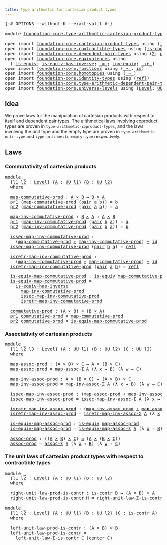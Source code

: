 ```yaml
---
title: Type arithmetic for cartesian product types
---
```


<pre class="Agda"><a id="69" class="Symbol">{-#</a> <a id="73" class="Keyword">OPTIONS</a> <a id="81" class="Pragma">--without-K</a> <a id="93" class="Pragma">--exact-split</a> <a id="107" class="Symbol">#-}</a>

<a id="112" class="Keyword">module</a> <a id="119" href="foundation-core.type-arithmetic-cartesian-product-types.html" class="Module">foundation-core.type-arithmetic-cartesian-product-types</a> <a id="175" class="Keyword">where</a>

<a id="182" class="Keyword">open</a> <a id="187" class="Keyword">import</a> <a id="194" href="foundation-core.cartesian-product-types.html" class="Module">foundation-core.cartesian-product-types</a> <a id="234" class="Keyword">using</a> <a id="240" class="Symbol">(</a><a id="241" href="foundation-core.cartesian-product-types.html#590" class="Function Operator">_×_</a><a id="244" class="Symbol">)</a>
<a id="246" class="Keyword">open</a> <a id="251" class="Keyword">import</a> <a id="258" href="foundation-core.contractible-types.html" class="Module">foundation-core.contractible-types</a> <a id="293" class="Keyword">using</a> <a id="299" class="Symbol">(</a><a id="300" href="foundation-core.contractible-types.html#1006" class="Function">is-contr</a><a id="308" class="Symbol">;</a> <a id="310" href="foundation-core.contractible-types.html#1098" class="Function">center</a><a id="316" class="Symbol">)</a>
<a id="318" class="Keyword">open</a> <a id="323" class="Keyword">import</a> <a id="330" href="foundation-core.dependent-pair-types.html" class="Module">foundation-core.dependent-pair-types</a> <a id="367" class="Keyword">using</a> <a id="373" class="Symbol">(</a><a id="374" href="foundation-core.dependent-pair-types.html#515" class="Record">Σ</a><a id="375" class="Symbol">;</a> <a id="377" href="foundation-core.dependent-pair-types.html#588" class="InductiveConstructor">pair</a><a id="381" class="Symbol">;</a> <a id="383" href="foundation-core.dependent-pair-types.html#605" class="Field">pr1</a><a id="386" class="Symbol">;</a> <a id="388" href="foundation-core.dependent-pair-types.html#617" class="Field">pr2</a><a id="391" class="Symbol">)</a>
<a id="393" class="Keyword">open</a> <a id="398" class="Keyword">import</a> <a id="405" href="foundation-core.equivalences.html" class="Module">foundation-core.equivalences</a> <a id="434" class="Keyword">using</a>
  <a id="442" class="Symbol">(</a> <a id="444" href="foundation-core.equivalences.html#1556" class="Function">is-equiv</a><a id="452" class="Symbol">;</a> <a id="454" href="foundation-core.equivalences.html#3013" class="Function">is-equiv-has-inverse</a><a id="474" class="Symbol">;</a> <a id="476" href="foundation-core.equivalences.html#1621" class="Function Operator">_≃_</a><a id="479" class="Symbol">;</a> <a id="481" href="foundation-core.equivalences.html#5721" class="Function">inv-equiv</a><a id="490" class="Symbol">;</a> <a id="492" href="foundation-core.equivalences.html#7869" class="Function Operator">_∘e_</a><a id="496" class="Symbol">)</a>
<a id="498" class="Keyword">open</a> <a id="503" class="Keyword">import</a> <a id="510" href="foundation-core.functions.html" class="Module">foundation-core.functions</a> <a id="536" class="Keyword">using</a> <a id="542" class="Symbol">(</a><a id="543" href="foundation-core.functions.html#420" class="Function Operator">_∘_</a><a id="546" class="Symbol">;</a> <a id="548" href="foundation-core.functions.html#322" class="Function">id</a><a id="550" class="Symbol">)</a>
<a id="552" class="Keyword">open</a> <a id="557" class="Keyword">import</a> <a id="564" href="foundation-core.homotopies.html" class="Module">foundation-core.homotopies</a> <a id="591" class="Keyword">using</a> <a id="597" class="Symbol">(</a><a id="598" href="foundation-core.homotopies.html#627" class="Function Operator">_~_</a><a id="601" class="Symbol">)</a>
<a id="603" class="Keyword">open</a> <a id="608" class="Keyword">import</a> <a id="615" href="foundation-core.identity-types.html" class="Module">foundation-core.identity-types</a> <a id="646" class="Keyword">using</a> <a id="652" class="Symbol">(</a><a id="653" href="foundation-core.identity-types.html#1820" class="InductiveConstructor">refl</a><a id="657" class="Symbol">)</a>
<a id="659" class="Keyword">open</a> <a id="664" class="Keyword">import</a> <a id="671" href="foundation-core.type-arithmetic-dependent-pair-types.html" class="Module">foundation-core.type-arithmetic-dependent-pair-types</a>
<a id="724" class="Keyword">open</a> <a id="729" class="Keyword">import</a> <a id="736" href="foundation-core.universe-levels.html" class="Module">foundation-core.universe-levels</a> <a id="768" class="Keyword">using</a> <a id="774" class="Symbol">(</a><a id="775" href="Agda.Primitive.html#597" class="Postulate">Level</a><a id="780" class="Symbol">;</a> <a id="782" href="foundation-core.universe-levels.html#235" class="Primitive">UU</a><a id="784" class="Symbol">)</a>
</pre>
## Idea

We prove laws for the manipulation of cartesian products with respect to itself and dependent pair types. The arithmetical laws involving coproduct types are proven in `type-arithmetic-coproduct-types`, and the laws involving the unit type and the empty type are proven in `type-arithmetic-unit-type` and `type-arithmetic-empty-type` respectively.

## Laws

### Commutativity of cartesian products

<pre class="Agda"><a id="1207" class="Keyword">module</a> <a id="1214" href="foundation-core.type-arithmetic-cartesian-product-types.html#1214" class="Module">_</a>
  <a id="1218" class="Symbol">{</a><a id="1219" href="foundation-core.type-arithmetic-cartesian-product-types.html#1219" class="Bound">l1</a> <a id="1222" href="foundation-core.type-arithmetic-cartesian-product-types.html#1222" class="Bound">l2</a> <a id="1225" class="Symbol">:</a> <a id="1227" href="Agda.Primitive.html#597" class="Postulate">Level</a><a id="1232" class="Symbol">}</a> <a id="1234" class="Symbol">{</a><a id="1235" href="foundation-core.type-arithmetic-cartesian-product-types.html#1235" class="Bound">A</a> <a id="1237" class="Symbol">:</a> <a id="1239" href="foundation-core.universe-levels.html#235" class="Primitive">UU</a> <a id="1242" href="foundation-core.type-arithmetic-cartesian-product-types.html#1219" class="Bound">l1</a><a id="1244" class="Symbol">}</a> <a id="1246" class="Symbol">{</a><a id="1247" href="foundation-core.type-arithmetic-cartesian-product-types.html#1247" class="Bound">B</a> <a id="1249" class="Symbol">:</a> <a id="1251" href="foundation-core.universe-levels.html#235" class="Primitive">UU</a> <a id="1254" href="foundation-core.type-arithmetic-cartesian-product-types.html#1222" class="Bound">l2</a><a id="1256" class="Symbol">}</a>
  <a id="1260" class="Keyword">where</a>

  <a id="1269" href="foundation-core.type-arithmetic-cartesian-product-types.html#1269" class="Function">map-commutative-prod</a> <a id="1290" class="Symbol">:</a> <a id="1292" href="foundation-core.type-arithmetic-cartesian-product-types.html#1235" class="Bound">A</a> <a id="1294" href="foundation-core.cartesian-product-types.html#590" class="Function Operator">×</a> <a id="1296" href="foundation-core.type-arithmetic-cartesian-product-types.html#1247" class="Bound">B</a> <a id="1298" class="Symbol">→</a> <a id="1300" href="foundation-core.type-arithmetic-cartesian-product-types.html#1247" class="Bound">B</a> <a id="1302" href="foundation-core.cartesian-product-types.html#590" class="Function Operator">×</a> <a id="1304" href="foundation-core.type-arithmetic-cartesian-product-types.html#1235" class="Bound">A</a>
  <a id="1308" href="foundation-core.dependent-pair-types.html#605" class="Field">pr1</a> <a id="1312" class="Symbol">(</a><a id="1313" href="foundation-core.type-arithmetic-cartesian-product-types.html#1269" class="Function">map-commutative-prod</a> <a id="1334" class="Symbol">(</a><a id="1335" href="foundation-core.dependent-pair-types.html#588" class="InductiveConstructor">pair</a> <a id="1340" href="foundation-core.type-arithmetic-cartesian-product-types.html#1340" class="Bound">a</a> <a id="1342" href="foundation-core.type-arithmetic-cartesian-product-types.html#1342" class="Bound">b</a><a id="1343" class="Symbol">))</a> <a id="1346" class="Symbol">=</a> <a id="1348" href="foundation-core.type-arithmetic-cartesian-product-types.html#1342" class="Bound">b</a>
  <a id="1352" href="foundation-core.dependent-pair-types.html#617" class="Field">pr2</a> <a id="1356" class="Symbol">(</a><a id="1357" href="foundation-core.type-arithmetic-cartesian-product-types.html#1269" class="Function">map-commutative-prod</a> <a id="1378" class="Symbol">(</a><a id="1379" href="foundation-core.dependent-pair-types.html#588" class="InductiveConstructor">pair</a> <a id="1384" href="foundation-core.type-arithmetic-cartesian-product-types.html#1384" class="Bound">a</a> <a id="1386" href="foundation-core.type-arithmetic-cartesian-product-types.html#1386" class="Bound">b</a><a id="1387" class="Symbol">))</a> <a id="1390" class="Symbol">=</a> <a id="1392" href="foundation-core.type-arithmetic-cartesian-product-types.html#1384" class="Bound">a</a>
  
  <a id="1399" href="foundation-core.type-arithmetic-cartesian-product-types.html#1399" class="Function">map-inv-commutative-prod</a> <a id="1424" class="Symbol">:</a> <a id="1426" href="foundation-core.type-arithmetic-cartesian-product-types.html#1247" class="Bound">B</a> <a id="1428" href="foundation-core.cartesian-product-types.html#590" class="Function Operator">×</a> <a id="1430" href="foundation-core.type-arithmetic-cartesian-product-types.html#1235" class="Bound">A</a> <a id="1432" class="Symbol">→</a> <a id="1434" href="foundation-core.type-arithmetic-cartesian-product-types.html#1235" class="Bound">A</a> <a id="1436" href="foundation-core.cartesian-product-types.html#590" class="Function Operator">×</a> <a id="1438" href="foundation-core.type-arithmetic-cartesian-product-types.html#1247" class="Bound">B</a>
  <a id="1442" href="foundation-core.dependent-pair-types.html#605" class="Field">pr1</a> <a id="1446" class="Symbol">(</a><a id="1447" href="foundation-core.type-arithmetic-cartesian-product-types.html#1399" class="Function">map-inv-commutative-prod</a> <a id="1472" class="Symbol">(</a><a id="1473" href="foundation-core.dependent-pair-types.html#588" class="InductiveConstructor">pair</a> <a id="1478" href="foundation-core.type-arithmetic-cartesian-product-types.html#1478" class="Bound">b</a> <a id="1480" href="foundation-core.type-arithmetic-cartesian-product-types.html#1480" class="Bound">a</a><a id="1481" class="Symbol">))</a> <a id="1484" class="Symbol">=</a> <a id="1486" href="foundation-core.type-arithmetic-cartesian-product-types.html#1480" class="Bound">a</a>
  <a id="1490" href="foundation-core.dependent-pair-types.html#617" class="Field">pr2</a> <a id="1494" class="Symbol">(</a><a id="1495" href="foundation-core.type-arithmetic-cartesian-product-types.html#1399" class="Function">map-inv-commutative-prod</a> <a id="1520" class="Symbol">(</a><a id="1521" href="foundation-core.dependent-pair-types.html#588" class="InductiveConstructor">pair</a> <a id="1526" href="foundation-core.type-arithmetic-cartesian-product-types.html#1526" class="Bound">b</a> <a id="1528" href="foundation-core.type-arithmetic-cartesian-product-types.html#1528" class="Bound">a</a><a id="1529" class="Symbol">))</a> <a id="1532" class="Symbol">=</a> <a id="1534" href="foundation-core.type-arithmetic-cartesian-product-types.html#1526" class="Bound">b</a>

  <a id="1539" href="foundation-core.type-arithmetic-cartesian-product-types.html#1539" class="Function">issec-map-inv-commutative-prod</a> <a id="1570" class="Symbol">:</a>
    <a id="1576" class="Symbol">(</a><a id="1577" href="foundation-core.type-arithmetic-cartesian-product-types.html#1269" class="Function">map-commutative-prod</a> <a id="1598" href="foundation-core.functions.html#420" class="Function Operator">∘</a> <a id="1600" href="foundation-core.type-arithmetic-cartesian-product-types.html#1399" class="Function">map-inv-commutative-prod</a><a id="1624" class="Symbol">)</a> <a id="1626" href="foundation-core.homotopies.html#627" class="Function Operator">~</a> <a id="1628" href="foundation-core.functions.html#322" class="Function">id</a>
  <a id="1633" href="foundation-core.type-arithmetic-cartesian-product-types.html#1539" class="Function">issec-map-inv-commutative-prod</a> <a id="1664" class="Symbol">(</a><a id="1665" href="foundation-core.dependent-pair-types.html#588" class="InductiveConstructor">pair</a> <a id="1670" href="foundation-core.type-arithmetic-cartesian-product-types.html#1670" class="Bound">b</a> <a id="1672" href="foundation-core.type-arithmetic-cartesian-product-types.html#1672" class="Bound">a</a><a id="1673" class="Symbol">)</a> <a id="1675" class="Symbol">=</a> <a id="1677" href="foundation-core.identity-types.html#1820" class="InductiveConstructor">refl</a>

  <a id="1685" href="foundation-core.type-arithmetic-cartesian-product-types.html#1685" class="Function">isretr-map-inv-commutative-prod</a> <a id="1717" class="Symbol">:</a>
    <a id="1723" class="Symbol">(</a><a id="1724" href="foundation-core.type-arithmetic-cartesian-product-types.html#1399" class="Function">map-inv-commutative-prod</a> <a id="1749" href="foundation-core.functions.html#420" class="Function Operator">∘</a> <a id="1751" href="foundation-core.type-arithmetic-cartesian-product-types.html#1269" class="Function">map-commutative-prod</a><a id="1771" class="Symbol">)</a> <a id="1773" href="foundation-core.homotopies.html#627" class="Function Operator">~</a> <a id="1775" href="foundation-core.functions.html#322" class="Function">id</a>
  <a id="1780" href="foundation-core.type-arithmetic-cartesian-product-types.html#1685" class="Function">isretr-map-inv-commutative-prod</a> <a id="1812" class="Symbol">(</a><a id="1813" href="foundation-core.dependent-pair-types.html#588" class="InductiveConstructor">pair</a> <a id="1818" href="foundation-core.type-arithmetic-cartesian-product-types.html#1818" class="Bound">a</a> <a id="1820" href="foundation-core.type-arithmetic-cartesian-product-types.html#1820" class="Bound">b</a><a id="1821" class="Symbol">)</a> <a id="1823" class="Symbol">=</a> <a id="1825" href="foundation-core.identity-types.html#1820" class="InductiveConstructor">refl</a>

  <a id="1833" href="foundation-core.type-arithmetic-cartesian-product-types.html#1833" class="Function">is-equiv-map-commutative-prod</a> <a id="1863" class="Symbol">:</a> <a id="1865" href="foundation-core.equivalences.html#1556" class="Function">is-equiv</a> <a id="1874" href="foundation-core.type-arithmetic-cartesian-product-types.html#1269" class="Function">map-commutative-prod</a>
  <a id="1897" href="foundation-core.type-arithmetic-cartesian-product-types.html#1833" class="Function">is-equiv-map-commutative-prod</a> <a id="1927" class="Symbol">=</a>
    <a id="1933" href="foundation-core.equivalences.html#3013" class="Function">is-equiv-has-inverse</a>
      <a id="1960" href="foundation-core.type-arithmetic-cartesian-product-types.html#1399" class="Function">map-inv-commutative-prod</a>
      <a id="1991" href="foundation-core.type-arithmetic-cartesian-product-types.html#1539" class="Function">issec-map-inv-commutative-prod</a>
      <a id="2028" href="foundation-core.type-arithmetic-cartesian-product-types.html#1685" class="Function">isretr-map-inv-commutative-prod</a>

  <a id="2063" href="foundation-core.type-arithmetic-cartesian-product-types.html#2063" class="Function">commutative-prod</a> <a id="2080" class="Symbol">:</a> <a id="2082" class="Symbol">(</a><a id="2083" href="foundation-core.type-arithmetic-cartesian-product-types.html#1235" class="Bound">A</a> <a id="2085" href="foundation-core.cartesian-product-types.html#590" class="Function Operator">×</a> <a id="2087" href="foundation-core.type-arithmetic-cartesian-product-types.html#1247" class="Bound">B</a><a id="2088" class="Symbol">)</a> <a id="2090" href="foundation-core.equivalences.html#1621" class="Function Operator">≃</a> <a id="2092" class="Symbol">(</a><a id="2093" href="foundation-core.type-arithmetic-cartesian-product-types.html#1247" class="Bound">B</a> <a id="2095" href="foundation-core.cartesian-product-types.html#590" class="Function Operator">×</a> <a id="2097" href="foundation-core.type-arithmetic-cartesian-product-types.html#1235" class="Bound">A</a><a id="2098" class="Symbol">)</a>
  <a id="2102" href="foundation-core.dependent-pair-types.html#605" class="Field">pr1</a> <a id="2106" href="foundation-core.type-arithmetic-cartesian-product-types.html#2063" class="Function">commutative-prod</a> <a id="2123" class="Symbol">=</a> <a id="2125" href="foundation-core.type-arithmetic-cartesian-product-types.html#1269" class="Function">map-commutative-prod</a>
  <a id="2148" href="foundation-core.dependent-pair-types.html#617" class="Field">pr2</a> <a id="2152" href="foundation-core.type-arithmetic-cartesian-product-types.html#2063" class="Function">commutative-prod</a> <a id="2169" class="Symbol">=</a> <a id="2171" href="foundation-core.type-arithmetic-cartesian-product-types.html#1833" class="Function">is-equiv-map-commutative-prod</a>
</pre>
### Associativity of cartesian products

<pre class="Agda"><a id="2255" class="Keyword">module</a> <a id="2262" href="foundation-core.type-arithmetic-cartesian-product-types.html#2262" class="Module">_</a>
  <a id="2266" class="Symbol">{</a><a id="2267" href="foundation-core.type-arithmetic-cartesian-product-types.html#2267" class="Bound">l1</a> <a id="2270" href="foundation-core.type-arithmetic-cartesian-product-types.html#2270" class="Bound">l2</a> <a id="2273" href="foundation-core.type-arithmetic-cartesian-product-types.html#2273" class="Bound">l3</a> <a id="2276" class="Symbol">:</a> <a id="2278" href="Agda.Primitive.html#597" class="Postulate">Level</a><a id="2283" class="Symbol">}</a> <a id="2285" class="Symbol">(</a><a id="2286" href="foundation-core.type-arithmetic-cartesian-product-types.html#2286" class="Bound">A</a> <a id="2288" class="Symbol">:</a> <a id="2290" href="foundation-core.universe-levels.html#235" class="Primitive">UU</a> <a id="2293" href="foundation-core.type-arithmetic-cartesian-product-types.html#2267" class="Bound">l1</a><a id="2295" class="Symbol">)</a> <a id="2297" class="Symbol">(</a><a id="2298" href="foundation-core.type-arithmetic-cartesian-product-types.html#2298" class="Bound">B</a> <a id="2300" class="Symbol">:</a> <a id="2302" href="foundation-core.universe-levels.html#235" class="Primitive">UU</a> <a id="2305" href="foundation-core.type-arithmetic-cartesian-product-types.html#2270" class="Bound">l2</a><a id="2307" class="Symbol">)</a> <a id="2309" class="Symbol">(</a><a id="2310" href="foundation-core.type-arithmetic-cartesian-product-types.html#2310" class="Bound">C</a> <a id="2312" class="Symbol">:</a> <a id="2314" href="foundation-core.universe-levels.html#235" class="Primitive">UU</a> <a id="2317" href="foundation-core.type-arithmetic-cartesian-product-types.html#2273" class="Bound">l3</a><a id="2319" class="Symbol">)</a>
  <a id="2323" class="Keyword">where</a>
  
  <a id="2334" href="foundation-core.type-arithmetic-cartesian-product-types.html#2334" class="Function">map-assoc-prod</a> <a id="2349" class="Symbol">:</a> <a id="2351" class="Symbol">(</a><a id="2352" href="foundation-core.type-arithmetic-cartesian-product-types.html#2286" class="Bound">A</a> <a id="2354" href="foundation-core.cartesian-product-types.html#590" class="Function Operator">×</a> <a id="2356" href="foundation-core.type-arithmetic-cartesian-product-types.html#2298" class="Bound">B</a><a id="2357" class="Symbol">)</a> <a id="2359" href="foundation-core.cartesian-product-types.html#590" class="Function Operator">×</a> <a id="2361" href="foundation-core.type-arithmetic-cartesian-product-types.html#2310" class="Bound">C</a> <a id="2363" class="Symbol">→</a> <a id="2365" href="foundation-core.type-arithmetic-cartesian-product-types.html#2286" class="Bound">A</a> <a id="2367" href="foundation-core.cartesian-product-types.html#590" class="Function Operator">×</a> <a id="2369" class="Symbol">(</a><a id="2370" href="foundation-core.type-arithmetic-cartesian-product-types.html#2298" class="Bound">B</a> <a id="2372" href="foundation-core.cartesian-product-types.html#590" class="Function Operator">×</a> <a id="2374" href="foundation-core.type-arithmetic-cartesian-product-types.html#2310" class="Bound">C</a><a id="2375" class="Symbol">)</a>
  <a id="2379" href="foundation-core.type-arithmetic-cartesian-product-types.html#2334" class="Function">map-assoc-prod</a> <a id="2394" class="Symbol">=</a> <a id="2396" href="foundation-core.type-arithmetic-dependent-pair-types.html#4922" class="Function">map-assoc-Σ</a> <a id="2408" href="foundation-core.type-arithmetic-cartesian-product-types.html#2286" class="Bound">A</a> <a id="2410" class="Symbol">(λ</a> <a id="2413" href="foundation-core.type-arithmetic-cartesian-product-types.html#2413" class="Bound">x</a> <a id="2415" class="Symbol">→</a> <a id="2417" href="foundation-core.type-arithmetic-cartesian-product-types.html#2298" class="Bound">B</a><a id="2418" class="Symbol">)</a> <a id="2420" class="Symbol">(λ</a> <a id="2423" href="foundation-core.type-arithmetic-cartesian-product-types.html#2423" class="Bound">w</a> <a id="2425" class="Symbol">→</a> <a id="2427" href="foundation-core.type-arithmetic-cartesian-product-types.html#2310" class="Bound">C</a><a id="2428" class="Symbol">)</a>

  <a id="2433" href="foundation-core.type-arithmetic-cartesian-product-types.html#2433" class="Function">map-inv-assoc-prod</a> <a id="2452" class="Symbol">:</a> <a id="2454" href="foundation-core.type-arithmetic-cartesian-product-types.html#2286" class="Bound">A</a> <a id="2456" href="foundation-core.cartesian-product-types.html#590" class="Function Operator">×</a> <a id="2458" class="Symbol">(</a><a id="2459" href="foundation-core.type-arithmetic-cartesian-product-types.html#2298" class="Bound">B</a> <a id="2461" href="foundation-core.cartesian-product-types.html#590" class="Function Operator">×</a> <a id="2463" href="foundation-core.type-arithmetic-cartesian-product-types.html#2310" class="Bound">C</a><a id="2464" class="Symbol">)</a> <a id="2466" class="Symbol">→</a> <a id="2468" class="Symbol">(</a><a id="2469" href="foundation-core.type-arithmetic-cartesian-product-types.html#2286" class="Bound">A</a> <a id="2471" href="foundation-core.cartesian-product-types.html#590" class="Function Operator">×</a> <a id="2473" href="foundation-core.type-arithmetic-cartesian-product-types.html#2298" class="Bound">B</a><a id="2474" class="Symbol">)</a> <a id="2476" href="foundation-core.cartesian-product-types.html#590" class="Function Operator">×</a> <a id="2478" href="foundation-core.type-arithmetic-cartesian-product-types.html#2310" class="Bound">C</a>
  <a id="2482" href="foundation-core.type-arithmetic-cartesian-product-types.html#2433" class="Function">map-inv-assoc-prod</a> <a id="2501" class="Symbol">=</a> <a id="2503" href="foundation-core.type-arithmetic-dependent-pair-types.html#5043" class="Function">map-inv-assoc-Σ</a> <a id="2519" href="foundation-core.type-arithmetic-cartesian-product-types.html#2286" class="Bound">A</a> <a id="2521" class="Symbol">(λ</a> <a id="2524" href="foundation-core.type-arithmetic-cartesian-product-types.html#2524" class="Bound">x</a> <a id="2526" class="Symbol">→</a> <a id="2528" href="foundation-core.type-arithmetic-cartesian-product-types.html#2298" class="Bound">B</a><a id="2529" class="Symbol">)</a> <a id="2531" class="Symbol">(λ</a> <a id="2534" href="foundation-core.type-arithmetic-cartesian-product-types.html#2534" class="Bound">w</a> <a id="2536" class="Symbol">→</a> <a id="2538" href="foundation-core.type-arithmetic-cartesian-product-types.html#2310" class="Bound">C</a><a id="2539" class="Symbol">)</a>

  <a id="2544" href="foundation-core.type-arithmetic-cartesian-product-types.html#2544" class="Function">issec-map-inv-assoc-prod</a> <a id="2569" class="Symbol">:</a> <a id="2571" class="Symbol">(</a><a id="2572" href="foundation-core.type-arithmetic-cartesian-product-types.html#2334" class="Function">map-assoc-prod</a> <a id="2587" href="foundation-core.functions.html#420" class="Function Operator">∘</a> <a id="2589" href="foundation-core.type-arithmetic-cartesian-product-types.html#2433" class="Function">map-inv-assoc-prod</a><a id="2607" class="Symbol">)</a> <a id="2609" href="foundation-core.homotopies.html#627" class="Function Operator">~</a> <a id="2611" href="foundation-core.functions.html#322" class="Function">id</a>
  <a id="2616" href="foundation-core.type-arithmetic-cartesian-product-types.html#2544" class="Function">issec-map-inv-assoc-prod</a> <a id="2641" class="Symbol">=</a> <a id="2643" href="foundation-core.type-arithmetic-dependent-pair-types.html#5361" class="Function">issec-map-inv-assoc-Σ</a> <a id="2665" href="foundation-core.type-arithmetic-cartesian-product-types.html#2286" class="Bound">A</a> <a id="2667" class="Symbol">(λ</a> <a id="2670" href="foundation-core.type-arithmetic-cartesian-product-types.html#2670" class="Bound">x</a> <a id="2672" class="Symbol">→</a> <a id="2674" href="foundation-core.type-arithmetic-cartesian-product-types.html#2298" class="Bound">B</a><a id="2675" class="Symbol">)</a> <a id="2677" class="Symbol">(λ</a> <a id="2680" href="foundation-core.type-arithmetic-cartesian-product-types.html#2680" class="Bound">w</a> <a id="2682" class="Symbol">→</a> <a id="2684" href="foundation-core.type-arithmetic-cartesian-product-types.html#2310" class="Bound">C</a><a id="2685" class="Symbol">)</a>

  <a id="2690" href="foundation-core.type-arithmetic-cartesian-product-types.html#2690" class="Function">isretr-map-inv-assoc-prod</a> <a id="2716" class="Symbol">:</a> <a id="2718" class="Symbol">(</a><a id="2719" href="foundation-core.type-arithmetic-cartesian-product-types.html#2433" class="Function">map-inv-assoc-prod</a> <a id="2738" href="foundation-core.functions.html#420" class="Function Operator">∘</a> <a id="2740" href="foundation-core.type-arithmetic-cartesian-product-types.html#2334" class="Function">map-assoc-prod</a><a id="2754" class="Symbol">)</a> <a id="2756" href="foundation-core.homotopies.html#627" class="Function Operator">~</a> <a id="2758" href="foundation-core.functions.html#322" class="Function">id</a>
  <a id="2763" href="foundation-core.type-arithmetic-cartesian-product-types.html#2690" class="Function">isretr-map-inv-assoc-prod</a> <a id="2789" class="Symbol">=</a> <a id="2791" href="foundation-core.type-arithmetic-dependent-pair-types.html#5242" class="Function">isretr-map-inv-assoc-Σ</a> <a id="2814" href="foundation-core.type-arithmetic-cartesian-product-types.html#2286" class="Bound">A</a> <a id="2816" class="Symbol">(λ</a> <a id="2819" href="foundation-core.type-arithmetic-cartesian-product-types.html#2819" class="Bound">x</a> <a id="2821" class="Symbol">→</a> <a id="2823" href="foundation-core.type-arithmetic-cartesian-product-types.html#2298" class="Bound">B</a><a id="2824" class="Symbol">)</a> <a id="2826" class="Symbol">(λ</a> <a id="2829" href="foundation-core.type-arithmetic-cartesian-product-types.html#2829" class="Bound">w</a> <a id="2831" class="Symbol">→</a> <a id="2833" href="foundation-core.type-arithmetic-cartesian-product-types.html#2310" class="Bound">C</a><a id="2834" class="Symbol">)</a>

  <a id="2839" href="foundation-core.type-arithmetic-cartesian-product-types.html#2839" class="Function">is-equiv-map-assoc-prod</a> <a id="2863" class="Symbol">:</a> <a id="2865" href="foundation-core.equivalences.html#1556" class="Function">is-equiv</a> <a id="2874" href="foundation-core.type-arithmetic-cartesian-product-types.html#2334" class="Function">map-assoc-prod</a>
  <a id="2891" href="foundation-core.type-arithmetic-cartesian-product-types.html#2839" class="Function">is-equiv-map-assoc-prod</a> <a id="2915" class="Symbol">=</a> <a id="2917" href="foundation-core.type-arithmetic-dependent-pair-types.html#5489" class="Function">is-equiv-map-assoc-Σ</a> <a id="2938" href="foundation-core.type-arithmetic-cartesian-product-types.html#2286" class="Bound">A</a> <a id="2940" class="Symbol">(λ</a> <a id="2943" href="foundation-core.type-arithmetic-cartesian-product-types.html#2943" class="Bound">x</a> <a id="2945" class="Symbol">→</a> <a id="2947" href="foundation-core.type-arithmetic-cartesian-product-types.html#2298" class="Bound">B</a><a id="2948" class="Symbol">)</a> <a id="2950" class="Symbol">(λ</a> <a id="2953" href="foundation-core.type-arithmetic-cartesian-product-types.html#2953" class="Bound">w</a> <a id="2955" class="Symbol">→</a> <a id="2957" href="foundation-core.type-arithmetic-cartesian-product-types.html#2310" class="Bound">C</a><a id="2958" class="Symbol">)</a>

  <a id="2963" href="foundation-core.type-arithmetic-cartesian-product-types.html#2963" class="Function">assoc-prod</a> <a id="2974" class="Symbol">:</a> <a id="2976" class="Symbol">((</a><a id="2978" href="foundation-core.type-arithmetic-cartesian-product-types.html#2286" class="Bound">A</a> <a id="2980" href="foundation-core.cartesian-product-types.html#590" class="Function Operator">×</a> <a id="2982" href="foundation-core.type-arithmetic-cartesian-product-types.html#2298" class="Bound">B</a><a id="2983" class="Symbol">)</a> <a id="2985" href="foundation-core.cartesian-product-types.html#590" class="Function Operator">×</a> <a id="2987" href="foundation-core.type-arithmetic-cartesian-product-types.html#2310" class="Bound">C</a><a id="2988" class="Symbol">)</a> <a id="2990" href="foundation-core.equivalences.html#1621" class="Function Operator">≃</a> <a id="2992" class="Symbol">(</a><a id="2993" href="foundation-core.type-arithmetic-cartesian-product-types.html#2286" class="Bound">A</a> <a id="2995" href="foundation-core.cartesian-product-types.html#590" class="Function Operator">×</a> <a id="2997" class="Symbol">(</a><a id="2998" href="foundation-core.type-arithmetic-cartesian-product-types.html#2298" class="Bound">B</a> <a id="3000" href="foundation-core.cartesian-product-types.html#590" class="Function Operator">×</a> <a id="3002" href="foundation-core.type-arithmetic-cartesian-product-types.html#2310" class="Bound">C</a><a id="3003" class="Symbol">))</a>
  <a id="3008" href="foundation-core.type-arithmetic-cartesian-product-types.html#2963" class="Function">assoc-prod</a> <a id="3019" class="Symbol">=</a> <a id="3021" href="foundation-core.type-arithmetic-dependent-pair-types.html#5675" class="Function">assoc-Σ</a> <a id="3029" href="foundation-core.type-arithmetic-cartesian-product-types.html#2286" class="Bound">A</a> <a id="3031" class="Symbol">(λ</a> <a id="3034" href="foundation-core.type-arithmetic-cartesian-product-types.html#3034" class="Bound">x</a> <a id="3036" class="Symbol">→</a> <a id="3038" href="foundation-core.type-arithmetic-cartesian-product-types.html#2298" class="Bound">B</a><a id="3039" class="Symbol">)</a> <a id="3041" class="Symbol">(λ</a> <a id="3044" href="foundation-core.type-arithmetic-cartesian-product-types.html#3044" class="Bound">w</a> <a id="3046" class="Symbol">→</a> <a id="3048" href="foundation-core.type-arithmetic-cartesian-product-types.html#2310" class="Bound">C</a><a id="3049" class="Symbol">)</a>
</pre>
### The unit laws of cartesian product types with respect to contractible types

<pre class="Agda"><a id="3145" class="Keyword">module</a> <a id="3152" href="foundation-core.type-arithmetic-cartesian-product-types.html#3152" class="Module">_</a>
  <a id="3156" class="Symbol">{</a><a id="3157" href="foundation-core.type-arithmetic-cartesian-product-types.html#3157" class="Bound">l1</a> <a id="3160" href="foundation-core.type-arithmetic-cartesian-product-types.html#3160" class="Bound">l2</a> <a id="3163" class="Symbol">:</a> <a id="3165" href="Agda.Primitive.html#597" class="Postulate">Level</a><a id="3170" class="Symbol">}</a> <a id="3172" class="Symbol">{</a><a id="3173" href="foundation-core.type-arithmetic-cartesian-product-types.html#3173" class="Bound">A</a> <a id="3175" class="Symbol">:</a> <a id="3177" href="foundation-core.universe-levels.html#235" class="Primitive">UU</a> <a id="3180" href="foundation-core.type-arithmetic-cartesian-product-types.html#3157" class="Bound">l1</a><a id="3182" class="Symbol">}</a> <a id="3184" class="Symbol">{</a><a id="3185" href="foundation-core.type-arithmetic-cartesian-product-types.html#3185" class="Bound">B</a> <a id="3187" class="Symbol">:</a> <a id="3189" href="foundation-core.universe-levels.html#235" class="Primitive">UU</a> <a id="3192" href="foundation-core.type-arithmetic-cartesian-product-types.html#3160" class="Bound">l2</a><a id="3194" class="Symbol">}</a>
  <a id="3198" class="Keyword">where</a>

  <a id="3207" href="foundation-core.type-arithmetic-cartesian-product-types.html#3207" class="Function">right-unit-law-prod-is-contr</a> <a id="3236" class="Symbol">:</a> <a id="3238" href="foundation-core.contractible-types.html#1006" class="Function">is-contr</a> <a id="3247" href="foundation-core.type-arithmetic-cartesian-product-types.html#3185" class="Bound">B</a> <a id="3249" class="Symbol">→</a> <a id="3251" class="Symbol">(</a><a id="3252" href="foundation-core.type-arithmetic-cartesian-product-types.html#3173" class="Bound">A</a> <a id="3254" href="foundation-core.cartesian-product-types.html#590" class="Function Operator">×</a> <a id="3256" href="foundation-core.type-arithmetic-cartesian-product-types.html#3185" class="Bound">B</a><a id="3257" class="Symbol">)</a> <a id="3259" href="foundation-core.equivalences.html#1621" class="Function Operator">≃</a> <a id="3261" href="foundation-core.type-arithmetic-cartesian-product-types.html#3173" class="Bound">A</a>
  <a id="3265" href="foundation-core.type-arithmetic-cartesian-product-types.html#3207" class="Function">right-unit-law-prod-is-contr</a> <a id="3294" href="foundation-core.type-arithmetic-cartesian-product-types.html#3294" class="Bound">H</a> <a id="3296" class="Symbol">=</a> <a id="3298" href="foundation-core.type-arithmetic-dependent-pair-types.html#4314" class="Function">right-unit-law-Σ-is-contr</a> <a id="3324" class="Symbol">(λ</a> <a id="3327" href="foundation-core.type-arithmetic-cartesian-product-types.html#3327" class="Bound">a</a> <a id="3329" class="Symbol">→</a> <a id="3331" href="foundation-core.type-arithmetic-cartesian-product-types.html#3294" class="Bound">H</a><a id="3332" class="Symbol">)</a>

<a id="3335" class="Keyword">module</a> <a id="3342" href="foundation-core.type-arithmetic-cartesian-product-types.html#3342" class="Module">_</a>
  <a id="3346" class="Symbol">{</a><a id="3347" href="foundation-core.type-arithmetic-cartesian-product-types.html#3347" class="Bound">l1</a> <a id="3350" href="foundation-core.type-arithmetic-cartesian-product-types.html#3350" class="Bound">l2</a> <a id="3353" class="Symbol">:</a> <a id="3355" href="Agda.Primitive.html#597" class="Postulate">Level</a><a id="3360" class="Symbol">}</a> <a id="3362" class="Symbol">{</a><a id="3363" href="foundation-core.type-arithmetic-cartesian-product-types.html#3363" class="Bound">A</a> <a id="3365" class="Symbol">:</a> <a id="3367" href="foundation-core.universe-levels.html#235" class="Primitive">UU</a> <a id="3370" href="foundation-core.type-arithmetic-cartesian-product-types.html#3347" class="Bound">l1</a><a id="3372" class="Symbol">}</a> <a id="3374" class="Symbol">{</a><a id="3375" href="foundation-core.type-arithmetic-cartesian-product-types.html#3375" class="Bound">B</a> <a id="3377" class="Symbol">:</a> <a id="3379" href="foundation-core.universe-levels.html#235" class="Primitive">UU</a> <a id="3382" href="foundation-core.type-arithmetic-cartesian-product-types.html#3350" class="Bound">l2</a><a id="3384" class="Symbol">}</a> <a id="3386" class="Symbol">(</a><a id="3387" href="foundation-core.type-arithmetic-cartesian-product-types.html#3387" class="Bound">C</a> <a id="3389" class="Symbol">:</a> <a id="3391" href="foundation-core.contractible-types.html#1006" class="Function">is-contr</a> <a id="3400" href="foundation-core.type-arithmetic-cartesian-product-types.html#3363" class="Bound">A</a><a id="3401" class="Symbol">)</a>
  <a id="3405" class="Keyword">where</a>
  
  <a id="3416" href="foundation-core.type-arithmetic-cartesian-product-types.html#3416" class="Function">left-unit-law-prod-is-contr</a> <a id="3444" class="Symbol">:</a> <a id="3446" class="Symbol">(</a><a id="3447" href="foundation-core.type-arithmetic-cartesian-product-types.html#3363" class="Bound">A</a> <a id="3449" href="foundation-core.cartesian-product-types.html#590" class="Function Operator">×</a> <a id="3451" href="foundation-core.type-arithmetic-cartesian-product-types.html#3375" class="Bound">B</a><a id="3452" class="Symbol">)</a> <a id="3454" href="foundation-core.equivalences.html#1621" class="Function Operator">≃</a> <a id="3456" href="foundation-core.type-arithmetic-cartesian-product-types.html#3375" class="Bound">B</a>
  <a id="3460" href="foundation-core.type-arithmetic-cartesian-product-types.html#3416" class="Function">left-unit-law-prod-is-contr</a> <a id="3488" class="Symbol">=</a>
    <a id="3494" href="foundation-core.type-arithmetic-dependent-pair-types.html#3090" class="Function">left-unit-law-Σ-is-contr</a> <a id="3519" href="foundation-core.type-arithmetic-cartesian-product-types.html#3387" class="Bound">C</a> <a id="3521" class="Symbol">(</a><a id="3522" href="foundation-core.contractible-types.html#1098" class="Function">center</a> <a id="3529" href="foundation-core.type-arithmetic-cartesian-product-types.html#3387" class="Bound">C</a><a id="3530" class="Symbol">)</a>
</pre>